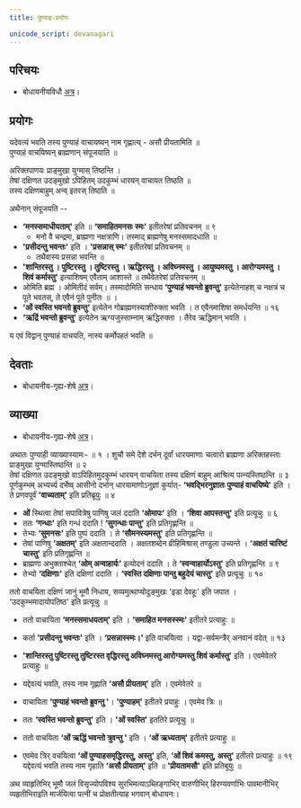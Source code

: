 ```yaml
---
title: पुण्याह-प्रयोगः

unicode_script: devanagari
---
```


## परिचयः
- बोधायनीयविधौ [अत्र](https://archive.org/stream/bodhayana/bodhayana%20grihya%20sutra#page/n143/mode/2up)।

## प्रयोगः
यदेवत्यं भवति तस्य पुण्याहं वाचायष्यन् नाम गृह्णात्य् - असौ प्रीयतामिति ॥  
पुण्याहं वाचयिष्यन् ब्राह्मणान् संपूजयाति ॥  

अरिक्तपाणयः प्राङ्मुखा युग्मास् तिष्ठन्ति ।  
तेषां दक्षिणत उदङ्मुखो ऽपिहितम् उदकुम्भं धारयन् वाचायत तिष्ठति ॥  
तस्य दक्षिणबाहुम् अन्व् इतरस् तिष्ठति ॥

अथैनान् संपूजयति --  
- **‘मनस्समाधीयताम्'** इति ॥ **‘समाहितमनसः स्मः'** इतीतरेषां प्रतिवचनम् ॥ ९ 
  - मनो वै चन्द्रमा, ब्राह्मणा नक्षत्राणि। तस्माद् ब्राह्मणेषु मनस्समादधाति ॥ 
- **'प्रसीदन्तु भवन्तः'** इति । **'प्रसन्नास् स्मः'** इतीतरेषां प्रतिवचनम् ॥ 
  - तथैवास्य प्रसन्ना भवन्ति ॥  
- **'शान्तिरस्तु । पुष्टिरस्तु । तुष्टिरस्तु । ऋद्धिरस्तु । अविघ्नमस्तु । आयुष्यमस्तु । आरोग्यमस्तु । शिवं कर्मास्तु'** इत्याशिषम् एवैताम् आशास्ते ॥ तथैवेतरेषां प्रतिवचनम् ॥ 
- ओमिति ब्रह्म । ओमितीदं सर्वम्। तस्मादोमिति सन्धाय **‘पुण्याहं भवन्तो ब्रुवन्तु'** इत्येतेनाहश् च नक्षत्रं च पूते भवतस्, ते एवैनं पूते पुनीतः ॥ ।  
- **‘ओं स्वस्ति भवन्तो ब्रुवन्तु'** इत्येतेन गोब्राह्मणस्याशीरुक्ता भवति । त एवैनमाशिषा समर्धयन्ति ॥ १६ 
- **‘ऋद्रिं भवन्तो ब्रुवन्तु'** इत्येतेन ऋग्यजुस्साम्नाम् ऋद्धिरुक्ता । तैरेव ऋद्धिमान् भवति । 

य एवं विद्वान् पुण्याहं वाचयति, नास्य कर्मोपहतं भवति ॥  

## देवताः
- बोधायनीय-गृह्य-शेषे [अत्र](https://archive.org/stream/bodhayana/bodhayana%20grihya%20sutra#page/n143/mode/2up)।



## व्याख्या
- बोधायनीय-गृह्य-शेषे [अत्र](https://archive.org/stream/bodhayana/bodhayana%20grihya%20sutra#page/n143/mode/2up)।

अथातः पुण्याही व्याख्यास्यामः- ॥ १ । 
शुचौ समे देशे दर्भन् दूर्वां धारयमाणाः चत्वारो ब्राह्मणा अरिक्तहस्ताः प्राङ्मुखा युग्मास्तिष्ठन्ति ॥ २  
तेषां दक्षिणत उदङ्मुखो वाऽपिहितमुदकुम्भं धारयन् वाचयिता तस्य दक्षिणं बाहुम् आश्रित्य पत्न्यस्तिष्ठन्ति ॥ ३   
पूर्णकुम्भम् अभ्यर्च्य दर्भेष्व् आसीनो दर्भान् धारयामाणोऽनुज्ञां कुर्यात्- **‘भवद्भिरनुज्ञातः पुण्याहं वाचयिष्ये'** इति । ते प्रणवपूर्वं **'वाच्यताम्'** इति प्रतिब्रूयुः ॥ ४  

- **ओं** स्थित्वा तेषां सपावित्रेषु पाणिषु जलं ददाति **‘ओमापः'** इति । **‘शिवा आपस्तन्तु'** इति प्रत्यूचुः ॥ ६  
- ततः **‘गन्धाः'** इति गन्धं ददाति ! **‘सुगन्धाः पान्तु'** इति प्रतिगृह्णन्ति ॥ 
- तेभ्यः **‘सुमनसः'** इति पुष्पं ददाति । ते **‘सौमनस्यमस्तु'** इति प्रतिगृह्णन्ति ॥  
- तेषां पाणिषु **‘अक्षतम्'** इति अक्षतान्ददाति । अक्षतशब्देन व्रीहिमिश्रास् तण्डुला उच्यन्ते । **‘अक्षतं चारिष्टं चास्तु'** इति प्रतिगृह्णन्ति ॥ 
- ब्राह्मणा अभुक्ताश्चेत् **‘ओम् अन्वाहार्यः'** इत्योदनं ददाति । ते **‘स्वन्वाहार्योऽस्तु'** इति प्रतिगृह्णन्ति ॥ ९ 
- तेभ्यो **‘दक्षिणाः'** इति दक्षिणां ददाति । **‘स्वस्ति दक्षिणाः पान्तु बहुदेयं चास्तु'** इति प्रत्यूचुः ॥ १० 

ततो वाचयिता दक्षिणं जानुं भूमौ निधाय, सव्यमुत्थाप्योदुङ्मुखः 'इडा देवहूः' इति जपात । ‘उदकुम्भमादायोपतिष्ठ' इति प्रत्यूचुः ॥ 

- ततो वाचायिता **‘मनस्समाधयताम्'** इति । **‘समाहित मनसस्स्मः'** इतीतरे प्रत्याहुः ॥ 
- कर्ता **'प्रसीदन्तु भवन्तः'** इति । **‘प्रसन्नास्स्मः।'** इति वाचयित्वा । यद्वा-सर्वमन्त्रैर् अनवानं वदेत् ॥ १३ 
- **'शान्तिरस्तु पुष्टिरस्तु तुष्टिरस्त वृद्धिरस्तु अविघ्नमस्तु आरोग्यमस्तु शिवं कर्मास्तु'** इति । एवमेवेतरे प्रत्याहुः ॥ 
- यद्देवत्यं भवति, तस्य नाम गृह्णाति **‘असौ प्रीयताम्'** इति । एवमेवेतरे ॥ 
- वाचायिता **'पुण्याहं भवन्तो ब्रुवन्तु '**। **'पुण्याहम्'** इतीतरे प्रयाहुः । एवमेव त्रिः ॥ 
- ततः **‘स्वस्ति भवन्तो ब्रुवन्तु'** इति । **'ओं स्वस्ति'** इततिरे प्रत्यूचुः ॥ 
- ततो वाचयिता **‘ओं ऋद्धिं भवन्तो त्रुवन्तु '** इति । **‘ओं ऋध्यताम्'** इतीतरे प्रत्याहुः ॥ 

- एवमेव त्रिर् वचयित्वा **‘ओं पुण्याहसमृद्धिरस्तु, अस्तु'** इति, **‘ओं शिवं कमस्तु, अस्तु'** इतीतरे प्रत्याहुः ॥ १९ 
यद्देवत्यं भवति तस्य नाम गृहाति **‘असौ प्रीयताम्'** इति ॥ **'प्रीयतामसौ'** इति प्रतिबूयुः ॥ 

अथ व्याहृतिभिर् भूमौ जलं विसृज्योपविश्य सुरभिमत्याऽब्लिङ्गाभिर् वारुणीभिर् हिरण्यवर्णाभिः पावमानीभिर् व्यहृतीभिराइति मार्जयित्वा पत्नीं च प्रोक्षतीत्याह भगवान् बोधायनः। 

